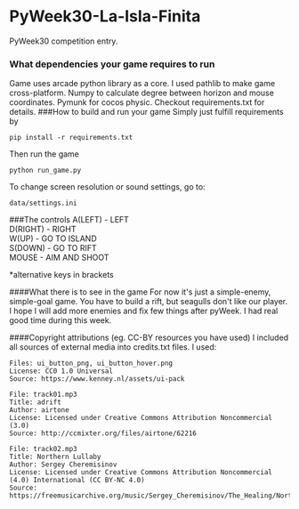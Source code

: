 # PyWeek30-La-Isla-Finita
PyWeek30 competition entry. 

### What dependencies your game requires to run
Game uses arcade python library as a core. I used pathlib to make game cross-platform.
Numpy to calculate degree between horizon and mouse coordinates. Pymunk for cocos physic.
Checkout requirements.txt for details.
###How to build and run your game
Simply just fulfill requirements by
```
pip install -r requirements.txt
```
Then run the game
```
python run_game.py
```
To change screen resolution or sound settings, go to:
```
data/settings.ini
```
###The controls
A(LEFT) - LEFT \
D(RIGHT) - RIGHT \
W(UP) - GO TO ISLAND \
S(DOWN) - GO TO RIFT \
MOUSE - AIM AND SHOOT

*alternative keys in brackets

####What there is to see in the game
For now it's just a simple-enemy, simple-goal game. You have to build a rift, but seagulls don't
like our player. I hope I will add more enemies and fix few things after pyWeek. I had real good
time during this week.

####Copyright attributions (eg. CC-BY resources you have used)
I included all sources of external media into credits.txt files. I used:
```
Files: ui_button_png, ui_button_hover.png
License: CC0 1.0 Universal
Source: https://www.kenney.nl/assets/ui-pack
```

```
File: track01.mp3
Title: adrift
Author: airtone
License: Licensed under Creative Commons Attribution Noncommercial (3.0)
Source: http://ccmixter.org/files/airtone/62216

File: track02.mp3
Title: Northern Lullaby
Author: Sergey Cheremisinov
License: Licensed under Creative Commons Attribution Noncommercial (4.0) International (CC BY-NC 4.0)
Source: https://freemusicarchive.org/music/Sergey_Cheremisinov/The_Healing/Northern_Lullaby
```